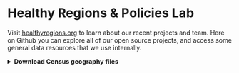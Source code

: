 # Healthy Regions & Policies Lab

Visit [healthyregions.org](https://healthyregions.org) to learn about our recent projects and team. Here on Github you can explore all of our open source projects, and access some general data resources that we use internally.

<details>
  <summary><strong>Download Census geography files</strong></summary>

  Within the backend of our [OEPS project](https://github.com/healthyregions/oeps) we have an ETL pipeline that merges, tranforms, and exports data files from the [US Census Bureau](https://www2.census.gov/geo/tiger/) into a few different geospatial data formats. There are two categories of files:
  
  - **Cartographic Boundaries** have simplified geometries which makes them ideal for mapping applications [learn more](https://www.census.gov/programs-surveys/geography/technical-documentation/naming-convention/cartographic-boundary-file.html)
    - We typically use the 500k scale files, though they publish other scales as well
  - **TIGER/Line Shapefiles** have official, unsimplified geometries and should be used for geospatial analysis [learn more](https://www.census.gov/geographies/mapping-files/time-series/geo/tiger-line-file.html)
    - *We don't have these in the pipeline yet, but hope to eventually...*
   
  Feel free to download and use these for your own projects.

  *All datasets are merged to create nation-wide coverage*

  - **GeoJSON** A simple plain text format that is good for small to medium size datasets and can be used in a wide variety of web and desktop software [learn more](https://geojson.org/)
  - **Shapefiles** Used in scripting and desktop software for performant display and analysis [learn more](https://www.geographyrealm.com/what-is-a-shapefile/)
    - "Raw" shapefiles can be read remotely by `geopandas` (which is very cool) so we include them here. Use the zipped file if you are downloading for local use.
  - **PMTiles** A "cloud-native" vector format that is very fast in the right web mapping environment [learn more](https://docs.protomaps.com/pmtiles/)

  ### Cartographic Boundaries 2010 (500k)
    
  |Geography|Format|Link|
  |---|---|---|
  |State|GeoJSON|https://herop-geodata.s3.us-east-2.amazonaws.com/oeps/state-2010.geojson|
  |State|Shapefile (raw)|https://herop-geodata.s3.us-east-2.amazonaws.com/oeps/state-2010.shp|
  |State|Shapefile (zip)|https://herop-geodata.s3.us-east-2.amazonaws.com/oeps/state-2010-shp.zip|
  |State|PMTiles|https://herop-geodata.s3.us-east-2.amazonaws.com/oeps/state-2010.pmtiles|
  |County|GeoJSON|https://herop-geodata.s3.us-east-2.amazonaws.com/oeps/county-2010.geojson|
  |County|Shapefile (raw)|https://herop-geodata.s3.us-east-2.amazonaws.com/oeps/county-2010.shp|
  |County|Shapefile (zip)|https://herop-geodata.s3.us-east-2.amazonaws.com/oeps/county-2010-shp.zip|
  |County|PMTiles|https://herop-geodata.s3.us-east-2.amazonaws.com/oeps/county-2010.pmtiles|
  |Tract|GeoJSON|https://herop-geodata.s3.us-east-2.amazonaws.com/oeps/tract-2010.geojson|
  |Tract|Shapefile (raw)|https://herop-geodata.s3.us-east-2.amazonaws.com/oeps/tract-2010.shp|
  |Tract|Shapefile (zip)|https://herop-geodata.s3.us-east-2.amazonaws.com/oeps/tract-2010-shp.zip|
  |Tract|PMTiles|https://herop-geodata.s3.us-east-2.amazonaws.com/oeps/tract-2010.pmtiles|
  |Block group|GeoJSON|https://herop-geodata.s3.us-east-2.amazonaws.com/oeps/bg-2010.geojson|
  |Block group|Shapefile (raw)|https://herop-geodata.s3.us-east-2.amazonaws.com/oeps/bg-2010.shp|
  |Block group|Shapefile (zip)|https://herop-geodata.s3.us-east-2.amazonaws.com/oeps/bg-2010-shp.zip|
  |Block group|PMTiles|https://herop-geodata.s3.us-east-2.amazonaws.com/oeps/bg-2010.pmtiles|

  *Note: We don't yet have ZCTA and Place geographies for 2010.*

  ### Cartographic Boundaries 2018 (500k)
  
  |Geography|Format|Link|
  |---|---|---|
  |State|GeoJSON|https://herop-geodata.s3.us-east-2.amazonaws.com/oeps/state-2018.geojson|
  |State|Shapefile (raw)|https://herop-geodata.s3.us-east-2.amazonaws.com/oeps/state-2018.shp|
  |State|Shapefile (zip)|https://herop-geodata.s3.us-east-2.amazonaws.com/oeps/state-2018-shp.zip|
  |State|PMTiles|https://herop-geodata.s3.us-east-2.amazonaws.com/oeps/state-2018.pmtiles|
  |County|GeoJSON|https://herop-geodata.s3.us-east-2.amazonaws.com/oeps/county-2018.geojson|
  |County|Shapefile (raw)|https://herop-geodata.s3.us-east-2.amazonaws.com/oeps/county-2018.shp|
  |County|Shapefile (zip)|https://herop-geodata.s3.us-east-2.amazonaws.com/oeps/county-2018-shp.zip|
  |County|PMTiles|https://herop-geodata.s3.us-east-2.amazonaws.com/oeps/county-2018.pmtiles|
  |ZCTA|GeoJSON|https://herop-geodata.s3.us-east-2.amazonaws.com/oeps/zcta-2010.geojson|
  |ZCTA|Shapefile (raw)|https://herop-geodata.s3.us-east-2.amazonaws.com/oeps/zcta-2010.shp|
  |ZCTA|Shapefile (zip)|https://herop-geodata.s3.us-east-2.amazonaws.com/oeps/zcta-2010-shp.zip|
  |ZCTA|PMTiles|https://herop-geodata.s3.us-east-2.amazonaws.com/oeps/zcta-2010.pmtiles|
  |Place|GeoJSON|https://herop-geodata.s3.us-east-2.amazonaws.com/oeps/place-2018.geojson|
  |Place|Shapefile (raw)|https://herop-geodata.s3.us-east-2.amazonaws.com/oeps/place-2018.shp|
  |Place|Shapefile (zip)|https://herop-geodata.s3.us-east-2.amazonaws.com/oeps/place-2018-shp.zip|
  |Place|PMTiles|https://herop-geodata.s3.us-east-2.amazonaws.com/oeps/place-2018.pmtiles|
  |Tract|GeoJSON|https://herop-geodata.s3.us-east-2.amazonaws.com/oeps/tract-2018.geojson|
  |Tract|Shapefile (raw)|https://herop-geodata.s3.us-east-2.amazonaws.com/oeps/tract-2018.shp|
  |Tract|Shapefile (zip)|https://herop-geodata.s3.us-east-2.amazonaws.com/oeps/tract-2018-shp.zip|
  |Tract|PMTiles|https://herop-geodata.s3.us-east-2.amazonaws.com/oeps/tract-2018.pmtiles|
  |Block group|GeoJSON|https://herop-geodata.s3.us-east-2.amazonaws.com/oeps/bg-2018.geojson|
  |Block group|Shapefile (raw)|https://herop-geodata.s3.us-east-2.amazonaws.com/oeps/bg-2018.shp|
  |Block group|Shapefile (zip)|https://herop-geodata.s3.us-east-2.amazonaws.com/oeps/bg-2018-shp.zip|
  |Block group|PMTiles|https://herop-geodata.s3.us-east-2.amazonaws.com/oeps/bg-2018.pmtiles|
    
</details>
